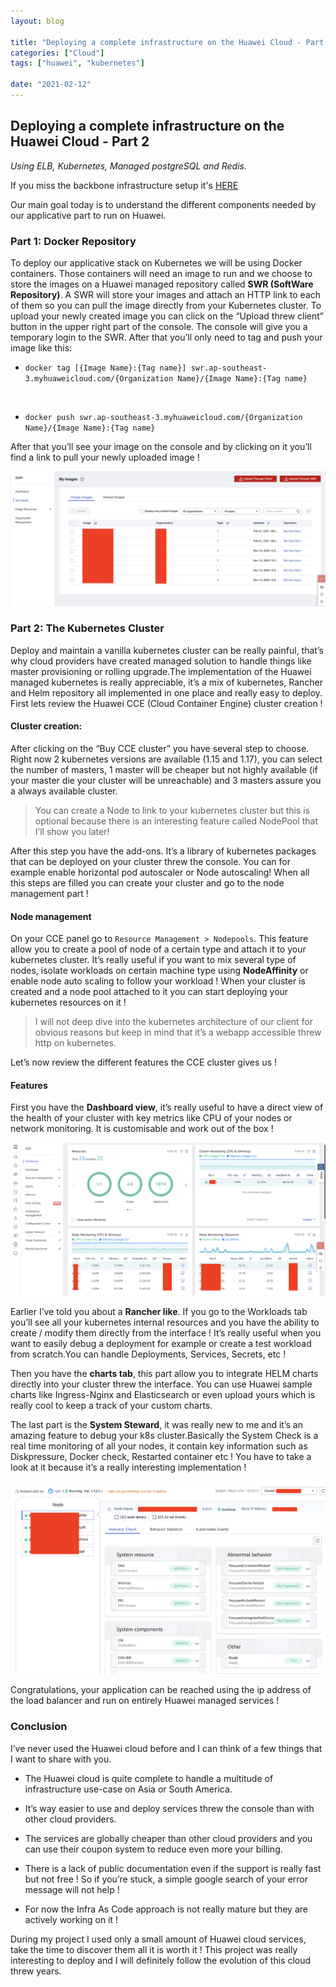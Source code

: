```yaml
---
layout: blog

title: "Deploying a complete infrastructure on the Huawei Cloud - Part 2"
categories: ["Cloud"]
tags: ["huawei", "kubernetes"]

date: "2021-02-12"
---
```


## Deploying a complete infrastructure on the Huawei Cloud - Part 2

*Using ELB, Kubernetes, Managed postgreSQL and Redis.*


If you miss the backbone infrastructure setup it's [HERE](Part1_link)

Our main goal today is to understand the different components needed by our applicative part to run on Huawei.

### Part 1: Docker Repository

To deploy our applicative stack on Kubernetes we will be using Docker containers.
Those containers will need an image to run and we choose to store the images on a Huawei managed repository called **SWR (SoftWare Repository)**.
A SWR will store your images and attach an HTTP link to each of them so you can pull the image directly from your Kubernetes cluster.
To upload your newly created image you can click on the “Upload threw client” button in the upper right part of the console. The console will give you a temporary login to the SWR. After that you’ll only need to tag and push your image like this:
- `docker tag [{Image Name}:{Tag name}] swr.ap-southeast-3.myhuaweicloud.com/{Organization Name}/{Image Name}:{Tag name}`
<br>

- `docker push swr.ap-southeast-3.myhuaweicloud.com/{Organization Name}/{Image Name}:{Tag name}`

After that you’ll see your image on the console and by clicking on it you’ll find a link to pull your newly uploaded image !

![Swr](/assets/img/posts/20210205/swr.png)

### Part 2: The Kubernetes Cluster

Deploy and maintain a vanilla kubernetes cluster can be really painful, that’s why cloud providers have created managed solution to handle things like master provisioning or rolling upgrade.The implementation of the Huawei managed kubernetes is really appreciable, it’s a mix of kubernetes, Rancher and Helm repository all implemented in one place and really easy to deploy. First lets review the Huawei CCE (Cloud Container Engine) cluster creation !

#### Cluster creation:
After clicking on the “Buy CCE cluster” you have several step to choose.
Right now 2 kubernetes versions are available (1.15 and 1.17), you can select the number of masters, 1 master will be cheaper but not highly available (if your master die your cluster will be unreachable) and 3 masters assure you a always available cluster.
> You can create a Node to link to your kubernetes cluster but this is optional because there is an interesting feature called NodePool that I’ll show you later!

After this step you have the add-ons. It’s a library of kubernetes packages that can be deployed on your cluster threw the console. You can for example enable horizontal pod autoscaler or Node autoscaling!
When all this steps are filled you can create your cluster and go to the node management part !

#### Node management

On your CCE panel go to `Resource Management > Nodepools`.
This feature allow you to create a pool of node of a certain type and attach it to your kubernetes cluster. It’s really useful if you want to mix several type of nodes, isolate workloads on certain machine type using **NodeAffinity** or enable node auto scaling to follow your workload !
When your cluster is created and a node pool attached to it you can start deploying your kubernetes resources on it !

> I will not deep dive into the kubernetes architecture of our client for obvious reasons but keep in mind that it’s a webapp accessible threw http on kubernetes.

Let’s now review the different features the CCE cluster gives us !

#### Features

First you have the **Dashboard view**, it’s really useful to have a direct view of the health of your cluster with key metrics like CPU of your nodes or network monitoring. It is customisable and work out of the box !

![Dashboard](/assets/img/posts/20210205/dashboard.png)

Earlier I’ve told you about a **Rancher like**. If you go to the Workloads tab you’ll see all your kubernetes internal resources and you have the ability to create / modify them directly from the interface ! It’s really useful when you want to easily debug a deployment for example or create a test workload from scratch.You can handle Deployments, Services, Secrets, etc !

Then you have the **charts tab**, this part allow you to integrate HELM charts directly into your cluster threw the interface. You can use Huawei sample charts like Ingress-Nginx and Elasticsearch or even upload yours which is really cool to keep a track of your custom charts.

The last part is the **System Steward**, it was really new to me and it’s an amazing feature to debug your k8s cluster.Basically the System Check is a real time monitoring of all your nodes, it contain key information such as Diskpressure, Docker check, Restarted container etc !
You have to take a look at it because it’s a really interesting implementation !

![System](/assets/img/posts/20210205/system.png)

Congratulations, your application can be reached using the ip address of the load balancer and run on entirely Huawei managed services !


### Conclusion

I’ve never used the Huawei cloud before and I can think of a few things that I want to share with you.

- The Huawei cloud is quite complete to handle a multitude of infrastructure use-case on Asia or South America.

- It’s way easier to use and deploy services threw the console than with other cloud providers.

- The services are globally cheaper than other cloud providers and you can use their coupon system to reduce even more your billing.

- There is a lack of public documentation even if the support is really fast but not free ! So if you’re stuck, a simple google search of your error message will not help !

- For now the Infra As Code approach is not really mature but they are actively working on it !

During my project I used only a small amount of Huawei cloud services, take the time to discover them all it is worth it !
This project was really interesting to deploy and I will definitely follow the evolution of this cloud threw years.
